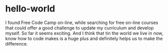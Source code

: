 # hello-world
I found Free Code Camp on-line, while searching for free on-line courses that could offer a good challenge to update my curriculum and develop myself. So far it seems exciting. And I think that tin the world we live in now, know how to code makes is a huge plus and definitely helps us to make the difference.
